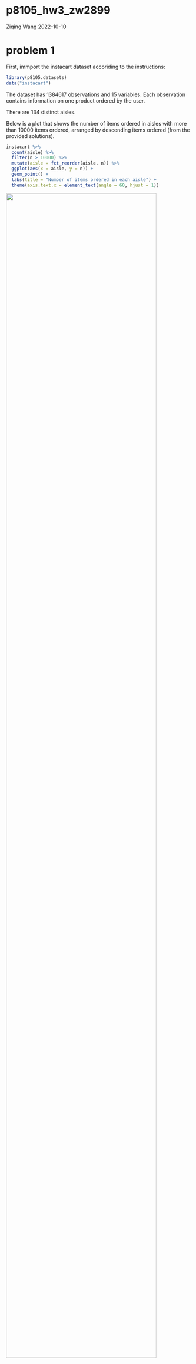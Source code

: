 p8105_hw3_zw2899
================
Ziqing Wang
2022-10-10

# problem 1

First, immport the instacart dataset accoriding to the instructions:

``` r
library(p8105.datasets)
data("instacart")
```

The dataset has 1384617 observations and 15 variables. Each observation
contains information on one product ordered by the user.

There are 134 distinct aisles.

Below is a plot that shows the number of items ordered in aisles with
more than 10000 items ordered, arranged by descending items ordered
(from the provided solutions).

``` r
instacart %>% 
  count(aisle) %>% 
  filter(n > 10000) %>% 
  mutate(aisle = fct_reorder(aisle, n)) %>% 
  ggplot(aes(x = aisle, y = n)) + 
  geom_point() + 
  labs(title = "Number of items ordered in each aisle") +
  theme(axis.text.x = element_text(angle = 60, hjust = 1))
```

<img src="p8105_hw3_zw2899_files/figure-gfm/unnamed-chunk-2-1.png" width="90%" />

Below is a table showing the three most popular items in each of the
aisles “baking ingredients”, “dog food care”, and “packaged vegetables
fruits”, along with the number of times each item is ordered.

``` r
instacart %>%
  filter(aisle %in% c("baking ingredients", "dog food care", "packaged vegetables fruits")) %>%
  group_by(aisle, product_name) %>%
  summarize(n_ordered = n()) %>%
  arrange(aisle, desc(n_ordered)) %>%
  group_by(aisle) %>%
  slice(1:3) %>%
  rename(most_ordered_product = product_name) 
```

    ## `summarise()` has grouped output by 'aisle'. You can override using the
    ## `.groups` argument.

    ## # A tibble: 9 × 3
    ## # Groups:   aisle [3]
    ##   aisle                      most_ordered_product                        n_ord…¹
    ##   <chr>                      <chr>                                         <int>
    ## 1 baking ingredients         Light Brown Sugar                               499
    ## 2 baking ingredients         Pure Baking Soda                                387
    ## 3 baking ingredients         Cane Sugar                                      336
    ## 4 dog food care              Snack Sticks Chicken & Rice Recipe Dog Tre…      30
    ## 5 dog food care              Organix Chicken & Brown Rice Recipe              28
    ## 6 dog food care              Small Dog Biscuits                               26
    ## 7 packaged vegetables fruits Organic Baby Spinach                           9784
    ## 8 packaged vegetables fruits Organic Raspberries                            5546
    ## 9 packaged vegetables fruits Organic Blueberries                            4966
    ## # … with abbreviated variable name ¹​n_ordered

Below is a table showing the mean hour of the day at which Pink Lady
Apples and Coffee Ice Cream are ordered on each day of the week in a
readable format.

``` r
instacart %>%
  filter(product_name %in% c("Pink Lady Apples", "Coffee Ice Cream")) %>%
  mutate(new_dow = order_dow + 1) %>%
  mutate(day_of_week = wday(new_dow, label = T)) %>%
  group_by(product_name, day_of_week) %>%
  summarize(mean_hour_ordered = mean(order_hour_of_day)) %>%
  pivot_wider(names_from = day_of_week, values_from = mean_hour_ordered)
```

    ## `summarise()` has grouped output by 'product_name'. You can override using the
    ## `.groups` argument.

    ## # A tibble: 2 × 8
    ## # Groups:   product_name [2]
    ##   product_name       Sun   Mon   Tue   Wed   Thu   Fri   Sat
    ##   <chr>            <dbl> <dbl> <dbl> <dbl> <dbl> <dbl> <dbl>
    ## 1 Coffee Ice Cream  13.8  14.3  15.4  15.3  15.2  12.3  13.8
    ## 2 Pink Lady Apples  13.4  11.4  11.7  14.2  11.6  12.8  11.9

# problem 2

First, import and tidy the accelerometer data:

``` r
accel_data = read_csv("./data/accel_data.csv") %>%
  janitor::clean_names() %>%
  # convert the data to the longer format that is more suitable for manipulation using tidyverse
  pivot_longer(cols = "activity_1":"activity_1440", 
               names_to = "minute", 
               values_to = "activity_count") %>%
  # create a new variable indicataing whether the day is a weekday or a weekend
  mutate(if_weekend = case_when(day %in% c("Friday", "Thursday", "Wednesday", "Tuesday", "Monday") ~ "weekday",
                                TRUE ~ "weekend")) %>%
  # convert the activity_xx variable to a minute variable using separate()
  separate(minute, c("m1", "minute"), sep = "_") %>%
  select(-m1) %>% # remove the acticity prefix
  # convert the minute variable from character to numeric
  # create an hour variable indicating which hour of the day an observation is in
  mutate(minute = as.numeric(minute),
         hour = rep(rep(seq(1,24), each=60), 35)) %>%
  # convert the day variable to a factor with conventional level order
  mutate(day = factor(day, levels = c("Sunday", "Monday", "Tuesday", "Wednesday", "Thursday", "Friday", "Saturday")))
```

    ## Rows: 35 Columns: 1443
    ## ── Column specification ────────────────────────────────────────────────────────
    ## Delimiter: ","
    ## chr    (1): day
    ## dbl (1442): week, day_id, activity.1, activity.2, activity.3, activity.4, ac...
    ## 
    ## ℹ Use `spec()` to retrieve the full column specification for this data.
    ## ℹ Specify the column types or set `show_col_types = FALSE` to quiet this message.

``` r
accel_data
```

    ## # A tibble: 50,400 × 7
    ##     week day_id day    minute activity_count if_weekend  hour
    ##    <dbl>  <dbl> <fct>   <dbl>          <dbl> <chr>      <int>
    ##  1     1      1 Friday      1           88.4 weekday        1
    ##  2     1      1 Friday      2           82.2 weekday        1
    ##  3     1      1 Friday      3           64.4 weekday        1
    ##  4     1      1 Friday      4           70.0 weekday        1
    ##  5     1      1 Friday      5           75.0 weekday        1
    ##  6     1      1 Friday      6           66.3 weekday        1
    ##  7     1      1 Friday      7           53.8 weekday        1
    ##  8     1      1 Friday      8           47.8 weekday        1
    ##  9     1      1 Friday      9           55.5 weekday        1
    ## 10     1      1 Friday     10           43.0 weekday        1
    ## # … with 50,390 more rows

The tidied dataset contains 50400 observations and 7 variables. The
dataset contains minute-by-minute activity count of a person everyday
for for 5 weeks.

Next, aggregate across minutes to create a total activity variable for
each day:

``` r
total_activity_summary = accel_data %>%
  group_by(week, day) %>%
  summarize(total_activity = sum(activity_count)) 
```

    ## `summarise()` has grouped output by 'week'. You can override using the
    ## `.groups` argument.

``` r
total_activity_summary
```

    ## # A tibble: 35 × 3
    ## # Groups:   week [5]
    ##     week day       total_activity
    ##    <dbl> <fct>              <dbl>
    ##  1     1 Sunday           631105 
    ##  2     1 Monday            78828.
    ##  3     1 Tuesday          307094.
    ##  4     1 Wednesday        340115.
    ##  5     1 Thursday         355924.
    ##  6     1 Friday           480543.
    ##  7     1 Saturday         376254 
    ##  8     2 Sunday           422018 
    ##  9     2 Monday           295431 
    ## 10     2 Tuesday          423245 
    ## # … with 25 more rows

From the summary table above, I don’t see any apparent trend of activity
count by day. We make some plots to verify this:

``` r
total_activity_summary %>%
  ggplot(aes(x = week, y = total_activity, color = day, group = day)) +
  geom_point() +
  geom_line() + 
  labs(y = "total activity count by days in week", 
       title = "total activity count vs. week by days in week")
```

<img src="p8105_hw3_zw2899_files/figure-gfm/unnamed-chunk-7-1.png" width="90%" />
I don’t see any apparent trend either from the plot above.

Next, I aggregate the data by hour to make a single-panel plot that
shows the 24-hour activity time courses for each day and use color to
indicate day of the week.

``` r
# prepare a dataframe for plotting
hourly_accel_data = accel_data %>%
  group_by(week, day, hour) %>%
  summarize(total_activity_hourly = sum(activity_count)) 
```

    ## `summarise()` has grouped output by 'week', 'day'. You can override using the
    ## `.groups` argument.

``` r
hourly_accel_data
```

    ## # A tibble: 840 × 4
    ## # Groups:   week, day [35]
    ##     week day     hour total_activity_hourly
    ##    <dbl> <fct>  <int>                 <dbl>
    ##  1     1 Sunday     1                  1084
    ##  2     1 Sunday     2                   614
    ##  3     1 Sunday     3                  7766
    ##  4     1 Sunday     4                 20625
    ##  5     1 Sunday     5                 11380
    ##  6     1 Sunday     6                  1057
    ##  7     1 Sunday     7                   290
    ##  8     1 Sunday     8                 16756
    ##  9     1 Sunday     9                 37128
    ## 10     1 Sunday    10                 60013
    ## # … with 830 more rows

``` r
hourly_accel_data %>% ggplot(aes(x = hour, y = total_activity_hourly, 
                                 group = interaction(week, day), color = day)) + 
  geom_point(alpha = 0.5) +
  xlim(1,24) +
  geom_smooth(se = F, size = 0.8, alpha = 0.8) +
  labs(title = "total activity count over hours for each day of week",
       y = "total hourly activity count") +
  scale_x_continuous(breaks = seq(1, 24, by = 1))
```

    ## Scale for 'x' is already present. Adding another scale for 'x', which will
    ## replace the existing scale.

    ## `geom_smooth()` using method = 'loess' and formula 'y ~ x'

<img src="p8105_hw3_zw2899_files/figure-gfm/unnamed-chunk-9-1.png" width="90%" />
I overlayed lines fitted by geom_smooth() over the data points for more
informative and aesthetic visualization than line plots. The plot shows
that overall, the person’s activity level increases from midnight to
about 10am everyday. The activity mostly peaks aroound 7pm/8pm.

# problem 3

First, load the NY NOAA data

``` r
data("ny_noaa")
```

The imported NOAA dataset has 2595176 observations and 7 columns. The
dataset contains information reported from weather stations in the state
of New York on dates from January 1, 1981 through December 31, 2010 -
including the precipitation (tenth of mm), snowfall (mm), snow depth
(mm), maximum daily temperature, and minimum daily temperature (both in
tenth of Celsius). Note that there are many missing data in this
dataset:

``` r
total_obs_noaa = nrow(ny_noaa)
ny_noaa %>%
  summarise_all(funs(sum(is.na(.)))) %>%
  pivot_longer(id:tmin, names_to = "variable", values_to = "percent_missing") %>%
  mutate(percent_missing = percent_missing/total_obs_noaa*100)
```

    ## # A tibble: 7 × 2
    ##   variable percent_missing
    ##   <chr>              <dbl>
    ## 1 id                  0   
    ## 2 date                0   
    ## 3 prcp                5.62
    ## 4 snow               14.7 
    ## 5 snwd               22.8 
    ## 6 tmax               43.7 
    ## 7 tmin               43.7

We can see that precipitation, snowfall, and small depth has relatively
small number of missing values. However, almost half of the minimum and
maximum temperature data are missing in this dataset, which might lead
to bias in analyses.

We clean the data by converting the unit of tmax and tmin from tenth of
Celsius to Celsius. We also convert the unit of precipitation from tenth
of mm to mm. We also separate the date variable to year, month, and day
variables. We choose to not change the unit of the snowfall variable
because mm is already a widely-used unit worldwide.

``` r
cleaned_ny_noaa = ny_noaa %>%
  mutate(date_full = date) %>%
  separate(date, c("year", "month", "day"), sep = "-") %>%
  mutate(tmax = as.numeric(tmax)/10,
         tmin = as.numeric(tmin)/10,
         prcp = prcp/10) # convert tenths of values to to actual values

cleaned_ny_noaa
```

    ## # A tibble: 2,595,176 × 10
    ##    id          year  month day    prcp  snow  snwd  tmax  tmin date_full 
    ##    <chr>       <chr> <chr> <chr> <dbl> <int> <int> <dbl> <dbl> <date>    
    ##  1 US1NYAB0001 2007  11    01       NA    NA    NA    NA    NA 2007-11-01
    ##  2 US1NYAB0001 2007  11    02       NA    NA    NA    NA    NA 2007-11-02
    ##  3 US1NYAB0001 2007  11    03       NA    NA    NA    NA    NA 2007-11-03
    ##  4 US1NYAB0001 2007  11    04       NA    NA    NA    NA    NA 2007-11-04
    ##  5 US1NYAB0001 2007  11    05       NA    NA    NA    NA    NA 2007-11-05
    ##  6 US1NYAB0001 2007  11    06       NA    NA    NA    NA    NA 2007-11-06
    ##  7 US1NYAB0001 2007  11    07       NA    NA    NA    NA    NA 2007-11-07
    ##  8 US1NYAB0001 2007  11    08       NA    NA    NA    NA    NA 2007-11-08
    ##  9 US1NYAB0001 2007  11    09       NA    NA    NA    NA    NA 2007-11-09
    ## 10 US1NYAB0001 2007  11    10       NA    NA    NA    NA    NA 2007-11-10
    ## # … with 2,595,166 more rows

We go through some extra steps to convert the year, month, and day
variables to number, character, and number format:

``` r
cleaned_ny_noaa = cleaned_ny_noaa %>%
  mutate(year = as.integer(year),
         month = month.name[as.integer(month)],
         day = as.integer(day))
cleaned_ny_noaa
```

    ## # A tibble: 2,595,176 × 10
    ##    id           year month      day  prcp  snow  snwd  tmax  tmin date_full 
    ##    <chr>       <int> <chr>    <int> <dbl> <int> <int> <dbl> <dbl> <date>    
    ##  1 US1NYAB0001  2007 November     1    NA    NA    NA    NA    NA 2007-11-01
    ##  2 US1NYAB0001  2007 November     2    NA    NA    NA    NA    NA 2007-11-02
    ##  3 US1NYAB0001  2007 November     3    NA    NA    NA    NA    NA 2007-11-03
    ##  4 US1NYAB0001  2007 November     4    NA    NA    NA    NA    NA 2007-11-04
    ##  5 US1NYAB0001  2007 November     5    NA    NA    NA    NA    NA 2007-11-05
    ##  6 US1NYAB0001  2007 November     6    NA    NA    NA    NA    NA 2007-11-06
    ##  7 US1NYAB0001  2007 November     7    NA    NA    NA    NA    NA 2007-11-07
    ##  8 US1NYAB0001  2007 November     8    NA    NA    NA    NA    NA 2007-11-08
    ##  9 US1NYAB0001  2007 November     9    NA    NA    NA    NA    NA 2007-11-09
    ## 10 US1NYAB0001  2007 November    10    NA    NA    NA    NA    NA 2007-11-10
    ## # … with 2,595,166 more rows

The most commonly observed values in snowfall is calculated as follows:

``` r
cleaned_ny_noaa %>%
  group_by(snow) %>%
  summarize(snowfall_mm_count = n()) %>%
  arrange(desc(snowfall_mm_count))
```

    ## # A tibble: 282 × 2
    ##     snow snowfall_mm_count
    ##    <int>             <int>
    ##  1     0           2008508
    ##  2    NA            381221
    ##  3    25             31022
    ##  4    13             23095
    ##  5    51             18274
    ##  6    76             10173
    ##  7     8              9962
    ##  8     5              9748
    ##  9    38              9197
    ## 10     3              8790
    ## # … with 272 more rows

We can see from above that the most common values for snowfall is 0.
This is probably because for most of the places in New York, it doesn’t
snow most time in the year.

Below is a plot showing the average maximum temperature in January and
July in each weather station across years:

``` r
cleaned_ny_noaa %>%
  filter(month %in% c("January", "July")) %>%
  group_by(id, year, month) %>%
  summarize(mean_tmax = mean(tmax, na.rm = T)) %>%
  filter(!is.na(mean_tmax)) %>%
  ggplot(aes(x = year, y = mean_tmax, col = month, group = id)) +
  geom_line(alpha = 0.3) +
  facet_grid(.~ month) + 
  theme(legend.position = "none") +
  labs(title = "average maximum temperature in January vs. July for each weather station",
       y = "average maximum temperature (Celsius)")
```

    ## `summarise()` has grouped output by 'id', 'year'. You can override using the
    ## `.groups` argument.

<img src="p8105_hw3_zw2899_files/figure-gfm/unnamed-chunk-15-1.png" width="90%" />
Based on the above 2-panel plot, it seems like the average maximum
temperature in January and July in stations across years vary together
in the same direction, i.e., higher maximum temperature in January
corresponds to higher maximum temperature in July as well.

One outlier is that, around 1987, the average maximum temperature in
July of one station (\~15 Celsius) was much lower than that for other
stations (\~30 Celsius).

Another outlier us that, around 1982, the average maximum temperature in
January of one station (\< -10 Celsius) was much lower than that for
other stations (mostly between 0 Celsius and -19 Celsius).

Another outlier was that, around 2004, the average maximum temperature
in January of one station (\~10 Celsius) was much higher than that for
other stations (mostly between 0 Celsius and -10 Celsius).

Below is a plot showing tmax vs tmin for the full dataset. Alternative
to a scatterplot, we plot tmin and tmax from different years against
days of the year and observe how one changes with the other:

``` r
tmax_tmin_full_data = cleaned_ny_noaa %>%
  filter(!is.na(tmin) & !is.na(tmax)) %>%
  filter(tmin < 50 & tmax < 60) %>% # filter out unreasonable temperature extremes
  mutate(day_365 = yday(date_full)) %>%
  pivot_longer(cols = tmax:tmin, names_to = "extrema_type", values_to = "temp") %>%
  ggplot() +
  geom_line(aes(x = day_365, y = temp, color = extrema_type, group = interaction(year, extrema_type)),
            alpha = 0.05) +
  #scale_color_manual(name = "", values = c("red", "blue"), labels = c("tmax", "tmin")) +
  guides(colour = guide_legend(override.aes = list(alpha = 0.8)),
         fill=guide_legend(title="extrema type")) +
  labs(title = "minimum and maximum temperature over year in multiple years",
       x = "day of the year", y = "temperature (Celsius)") 
  #theme(legend.position = "bottom")
  #facet_grid(. ~ tmax_or_tmin) +
  #theme(legend.position = "none")
  #geom_smooth(se = F) 

tmax_tmin_full_data
```

<img src="p8105_hw3_zw2899_files/figure-gfm/unnamed-chunk-16-1.png" width="90%" />
We can see that in general, the maximum temperature and the minimum
temperature vary together in the same direction.

Below is a plot of the distribution of snowfall values greater than 0
and less than 100 separately by year.

``` r
snowfall_dist = cleaned_ny_noaa %>%
  mutate(year = factor(year)) %>%
  filter(snow > 0 & snow < 100) %>%
  ggplot(aes(x = snow, y = year, fill = year)) +
  geom_density_ridges(alpha = 0.5, scale = 2)  +
  labs(title = "snowfall distribution (between 0 and 100mm) over years",
       x = "snowfall (mm)", y = "year") 

snowfall_dist
```

    ## Picking joint bandwidth of 3.76

<img src="p8105_hw3_zw2899_files/figure-gfm/unnamed-chunk-17-1.png" width="90%" />
From the plot above, we can see that the distributions of snowfall
values greater than 0 and less than 100 are pretty similar every year.

Use the Patchwork package to make a two-panel plot from the two previous
plots:

``` r
tmax_tmin_full_data / snowfall_dist 
```

    ## Picking joint bandwidth of 3.76

<img src="p8105_hw3_zw2899_files/figure-gfm/unnamed-chunk-18-1.png" width="90%" />

